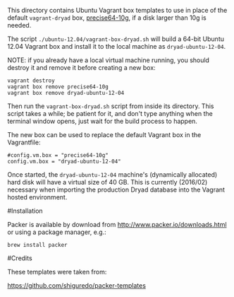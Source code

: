 
This directory contains Ubuntu Vagrant box templates to use in place of the
default `vagrant-dryad` box,
[precise64-10g](http://datadryad.org/downloads/precise64-10g.box), if a
disk larger than 10g is needed.

The script `./ubuntu-12.04/vagrant-box-dryad.sh` will build a 64-bit Ubuntu
12.04 Vagrant box and install it to the local machine as `dryad-ubuntu-12-04`.

NOTE: if you already have a local virtual machine running, you should destroy it 
and remove it before creating a new box:

```
vagrant destroy
vagrant box remove precise64-10g
vagrant box remove dryad-ubuntu-12-04
```

Then run the `vagrant-box-dryad.sh` script from inside its directory. This script takes a while; be patient for it, and don't type anything when the terminal window opens, just wait for the build process to happen.

The new box can be used to replace the default Vagrant box in the Vagrantfile: 

```
#config.vm.box = "precise64-10g"
config.vm.box = "dryad-ubuntu-12-04"
```

Once started, the `dryad-ubuntu-12-04` machine's (dynamically allocated) hard disk
will have a virtual size of 40 GB. This is currently (2016/02) necessary when 
importing the production Dryad database into the Vagrant hosted environment.

#Installation

Packer is available by download from http://www.packer.io/downloads.html or
using a package manager, e.g.:

```
brew install packer
```

#Credits

These templates were taken from:

https://github.com/shiguredo/packer-templates


